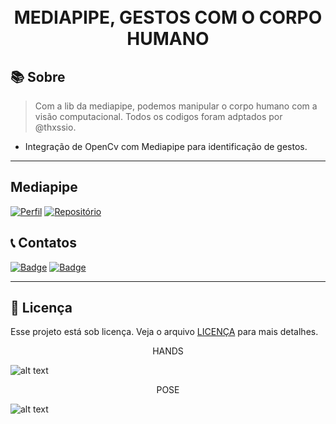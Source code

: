  <h1 align="center">
<br>MEDIAPIPE, GESTOS COM O CORPO HUMANO
</h1>

## 📚 Sobre

> Com a lib da mediapipe, podemos manipular o corpo humano com a visão computacional. Todos os codigos foram adptados por @thxssio.

- Integração de OpenCv com Mediapipe para identificação de gestos.

---

## Mediapipe

[![Perfil](https://img.shields.io/badge/perfil%20-%23323330.svg?&style=for-the-badge&logo=perfil&logoColor=black&color=F745B5)](https://github.com/Thxssio)
[![Repositório](https://img.shields.io/badge/repositório%20-%23323330.svg?&style=for-the-badge&logo=repositório&logoColor=black&color=8000FF)](https://github.com/Thxssio/ALEXA_IOT)


## 📞 Contatos

[![Badge](https://img.shields.io/badge/Instagram-E4405F?style=for-the-badge&logo=instagram&logoColor=white)](https://instagram.com/thxssio)
[![Badge](https://img.shields.io/badge/LinkedIn-0077B5?style=for-the-badge&logo=linkedin&logoColor=white)](https://)

---

## 🍜 Licença

Esse projeto está sob licença. Veja o arquivo [LICENÇA](LICENSE.md) para mais detalhes.<br>



<p align="center">HANDS</p>


![alt text](https://mediapipe.dev/images/mobile/hand_landmarks.png)


<p align="center">POSE</p>

![alt text](https://learnopencv.com/wp-content/uploads/2022/03/MediaPipe-pose-BlazePose-Topology.jpg)



